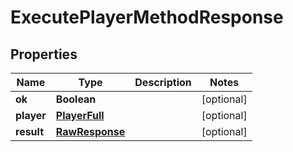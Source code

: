 
# ExecutePlayerMethodResponse

## Properties
Name | Type | Description | Notes
------------ | ------------- | ------------- | -------------
**ok** | **Boolean** |  |  [optional]
**player** | [**PlayerFull**](PlayerFull.md) |  |  [optional]
**result** | [**RawResponse**](RawResponse.md) |  |  [optional]




